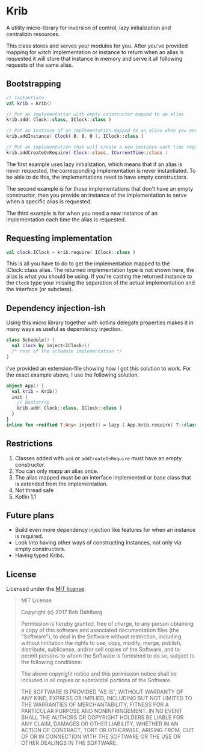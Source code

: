 # Krib
A utility micro-library for inversion of control, lazy initialization and centralizin resources. 

This class stores and serves your modules for you. 
After you've provided mapping for witch implementation or instance to return when an alias is requested
it will store that instance in memory and serve it all following requests of the same alias. 

## Bootstrapping
```kotlin
// Instantiate
val krib = Krib()

// Put an implementation with empty constructor mapped to an alias
krib.add( Clock::class, IClock::class )

// Put an instance of an implementation mapped to an alias when you need to inject contructor paramters.
krib.addInstance( Clock( 0, 0, 0 ), IClock::class )

// Put an implementation that will create a new instance each time requested
krib.addCreateOnRequire( Clock::class, ICurrentTime::class )
```

The first example uses lazy initialization, which means that if an alias is never requested, 
the corresponding implementation is never instantiated. 
To be able to do this, the implementations need to have empty constructors.

The second example is for those implementations that don't have an empty constructor, 
then you provide an instance of the implementation to serve when a specific alias is requested.

The third example is for when you need a new instance of an implementation each time the alias is requested.

## Requesting implementation
```kotlin
val clock:IClock = krib.require( IClock::class )
```
This is all you have to do to get the implementation mapped to the IClock::class alias. 
The returned implementation type is not shown here, the alias is what you should be using.
If you're casting the returned instance to the `Clock` type your missing the 
separation of the actual implementation and the interface (or subclass).

## Dependency injection-ish
Using this micro library together with kotlins delegate properties makes it in many 
ways as useful as dependency injection.
```kotlin
class Schedule() {
  val clock by inject<IClock>()
  /* rest of the schedule implementation */
}
```
I've provided an extension-file showing how I got this solution to work.
For the exact example above, I use the following solution.
```kotlin
object App() {
  val krib = Krib()
  init {
    // Bootstrap
    krib.add( Clock::class, IClock::class )
  }
}
inline fun <reified T:Any> inject() = lazy { App.krib.require( T::class ) }
```


## Restrictions
1. Classes added with `add` or `addCreateOnRequire` must have an empty constructor.
2. You can only mapp an alias once.
3. The alias mapped must be an interface implemented or base class that is extended from the implementation.
4. Not thread safe
5. Kotlin 1.1

## Future plans
* Build even more dependency injection like features for when an instance is required. 
* Look into having other ways of constructing instances, not only via empty constructors.
* Having typed Kribs. 

## License
Licensed under the [MIT license](http://www.opensource.org/licenses/mit-license.php).
> MIT License
> 
> Copyright (c) 2017 Bob Dahlberg
> 
> Permission is hereby granted, free of charge, to any person obtaining a copy
> of this software and associated documentation files (the "Software"), to deal
> in the Software without restriction, including without limitation the rights
> to use, copy, modify, merge, publish, distribute, sublicense, and/or sell
> copies of the Software, and to permit persons to whom the Software is
> furnished to do so, subject to the following conditions:
> 
> The above copyright notice and this permission notice shall be included in all
> copies or substantial portions of the Software.
> 
> THE SOFTWARE IS PROVIDED "AS IS", WITHOUT WARRANTY OF ANY KIND, EXPRESS OR
> IMPLIED, INCLUDING BUT NOT LIMITED TO THE WARRANTIES OF MERCHANTABILITY,
> FITNESS FOR A PARTICULAR PURPOSE AND NONINFRINGEMENT. IN NO EVENT SHALL THE
> AUTHORS OR COPYRIGHT HOLDERS BE LIABLE FOR ANY CLAIM, DAMAGES OR OTHER
> LIABILITY, WHETHER IN AN ACTION OF CONTRACT, TORT OR OTHERWISE, ARISING FROM,
> OUT OF OR IN CONNECTION WITH THE SOFTWARE OR THE USE OR OTHER DEALINGS IN THE
> SOFTWARE.
